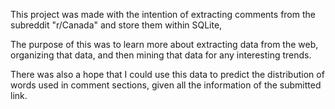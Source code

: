


This project was made with the intention of extracting comments from the
subreddit "r/Canada" and store them within SQLite,

The purpose of this was to learn more about extracting data from the web,
organizing that data, and then mining that data for any interesting trends.

There was also a hope that I could use this data to predict the distribution
of words used in comment sections, given all the information of the submitted
link.

